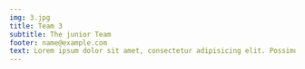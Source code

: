 ```yaml
---
img: 3.jpg
title: Team 3
subtitle: The junior Team
footer: name@example.com
text: Lorem ipsum dolor sit amet, consectetur adipisicing elit. Possimus aut mollitia eum ipsum fugiat odio officiis odit.
---
```


